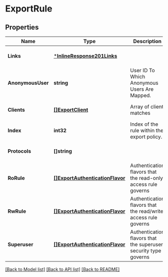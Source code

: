 # ExportRule

## Properties
Name | Type | Description | Notes
------------ | ------------- | ------------- | -------------
**Links** | [***InlineResponse201Links**](inline_response_201__links.md) |  | [optional] [default to null]
**AnonymousUser** | **string** | User ID To Which Anonymous Users Are Mapped. | [optional] [default to null]
**Clients** | [**[]ExportClient**](export_client.md) | Array of client matches | [optional] [default to null]
**Index** | **int32** | Index of the rule within the export policy.  | [optional] [default to null]
**Protocols** | **[]string** |  | [optional] [default to null]
**RoRule** | [**[]ExportAuthenticationFlavor**](export_authentication_flavor.md) | Authentication flavors that the read-only access rule governs  | [optional] [default to null]
**RwRule** | [**[]ExportAuthenticationFlavor**](export_authentication_flavor.md) | Authentication flavors that the read/write access rule governs  | [optional] [default to null]
**Superuser** | [**[]ExportAuthenticationFlavor**](export_authentication_flavor.md) | Authentication flavors that the superuser security type governs  | [optional] [default to null]

[[Back to Model list]](../README.md#documentation-for-models) [[Back to API list]](../README.md#documentation-for-api-endpoints) [[Back to README]](../README.md)



